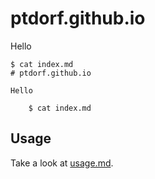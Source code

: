# ptdorf.github.io

Hello

    $ cat index.md
    # ptdorf.github.io

    Hello

        $ cat index.md

## Usage

Take a look at [usage.md](usage.md).
